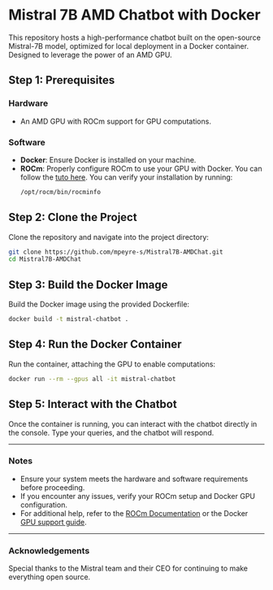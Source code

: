 # Mistral 7B AMD Chatbot with Docker

This repository hosts a high-performance chatbot built on the open-source Mistral-7B model, optimized for local deployment in a Docker container. Designed to leverage the power of an AMD GPU.

## Step 1: Prerequisites

### Hardware
- An AMD GPU with ROCm support for GPU computations.

### Software
- **Docker**: Ensure Docker is installed on your machine.
- **ROCm**: Properly configure ROCm to use your GPU with Docker. You can follow the [tuto here](https://github.com/mpeyre-s/Mistral7B-AMDChat/blob/main/rocom_installation.md). You can verify your installation by running:
  ```bash
  /opt/rocm/bin/rocminfo
  ```

## Step 2: Clone the Project
Clone the repository and navigate into the project directory:
```bash
git clone https://github.com/mpeyre-s/Mistral7B-AMDChat.git
cd Mistral7B-AMDChat
```

## Step 3: Build the Docker Image
Build the Docker image using the provided Dockerfile:
```bash
docker build -t mistral-chatbot .
```

## Step 4: Run the Docker Container
Run the container, attaching the GPU to enable computations:
```bash
docker run --rm --gpus all -it mistral-chatbot
```

## Step 5: Interact with the Chatbot
Once the container is running, you can interact with the chatbot directly in the console. Type your queries, and the chatbot will respond.

---

### Notes
- Ensure your system meets the hardware and software requirements before proceeding.
- If you encounter any issues, verify your ROCm setup and Docker GPU configuration.
- For additional help, refer to the [ROCm Documentation](https://rocm.docs.amd.com/) or the Docker [GPU support guide](https://docs.docker.com/config/containers/resource_constraints/#gpu).

---

### Acknowledgements
Special thanks to the Mistral team and their CEO for continuing to make everything open source.

